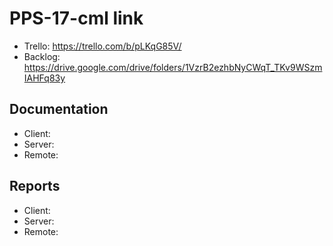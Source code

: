 # PPS-17-cml link
- Trello: https://trello.com/b/pLKqG85V/
- Backlog: https://drive.google.com/drive/folders/1VzrB2ezhbNyCWqT_TKv9WSzmIAHFq83y

## Documentation 
- Client:
- Server: 
- Remote:

## Reports
- Client:
- Server:
- Remote:

